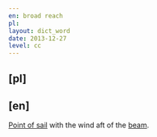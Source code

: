 ```yaml
---
en: broad reach
pl: 
layout: dict_word
date: 2013-12-27
level: cc
---
```


[pl]
----



[en]
----
[Point of sail](/dict/sailing/point-of-sail.html) with the wind aft of the [beam](/dict/yacht-parts/hull/beam.html).